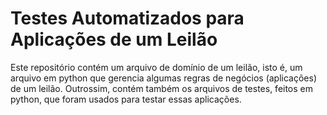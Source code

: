 # Testes Automatizados para Aplicações de um Leilão


Este repositório contém um arquivo de domínio de um leilão, isto é, um arquivo em python que gerencia algumas regras de negócios (aplicações) de um leilão. 
Outrossim, contém também os arquivos de testes, feitos em python, que foram usados para testar essas aplicações.
